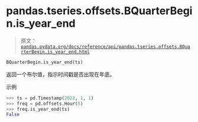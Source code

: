 # pandas.tseries.offsets.BQuarterBegin.is_year_end

> 原文：[`pandas.pydata.org/docs/reference/api/pandas.tseries.offsets.BQuarterBegin.is_year_end.html`](https://pandas.pydata.org/docs/reference/api/pandas.tseries.offsets.BQuarterBegin.is_year_end.html)

```py
BQuarterBegin.is_year_end(ts)
```

返回一个布尔值，指示时间戳是否出现在年底。

示例

```py
>>> ts = pd.Timestamp(2022, 1, 1)
>>> freq = pd.offsets.Hour(5)
>>> freq.is_year_end(ts)
False 
```

